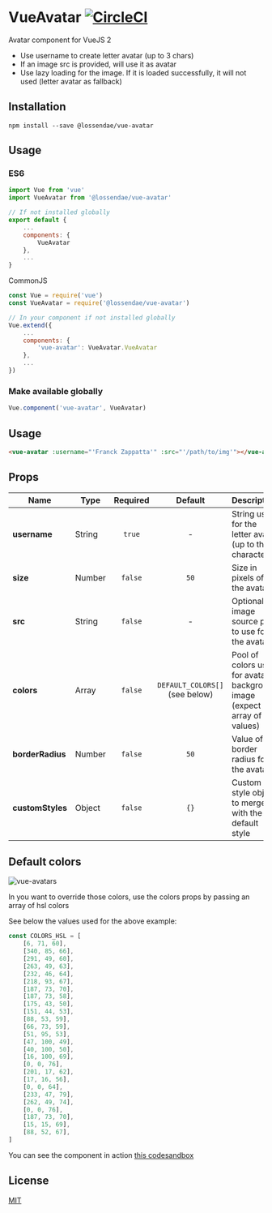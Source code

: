 # VueAvatar [![CircleCI](https://circleci.com/gh/lossendae/vue-avatar/tree/master.svg?style=shield&circle-token=0a0d164e1fb6b205fefd64ed825704f57a63e9e9)](https://circleci.com/gh/lossendae/vue-avatar/tree/master)

Avatar component for VueJS 2 

- Use username to create letter avatar (up to 3 chars)
- If an image src is provided, will use it as avatar
- Use lazy loading for the image. If it is loaded successfully, it will not used (letter avatar as fallback) 

## Installation

```
npm install --save @lossendae/vue-avatar
```

## Usage

### ES6

```js 
import Vue from 'vue'
import VueAvatar from '@lossendae/vue-avatar'

// If not installed globally
export default {
    ...
    components: {
        VueAvatar
    },
    ...
}
```

CommonJS

```js
const Vue = require('vue')
const VueAvatar = require('@lossendae/vue-avatar')

// In your component if not installed globally
Vue.extend({
    ...
    components: {
        'vue-avatar': VueAvatar.VueAvatar
    },
    ...
})
```

### Make available globally

```js
Vue.component('vue-avatar', VueAvatar)
```

## Usage

```html
<vue-avatar :username="'Franck Zappatta'" :src="'/path/to/img'"></vue-avatar>
```

## Props

| Name             | Type   | Required | Default                        | Description                                                                  |
| -----------------|--------|:--------:|:------------------------------:| -----------------------------------------------------------------------------|
| **username**     | String | `true`   | -                              | String used for the letter avatar (up to three characters)                   |
| **size**         | Number | `false`  | `50`                           | Size in pixels of the avatar                                                 |
| **src**          | String | `false`  | -                              | Optional image source path to use for the avatar                             |
| **colors**       | Array  | `false`  | `DEFAULT_COLORS[]` (see below) | Pool of colors used for avatar background image (expect array of hsl values) |
| **borderRadius** | Number | `false`  | `50`                           | Value of the border radius for the avatar                                    |
| **customStyles** | Object | `false`  | `{}`                           | Custom style object to merge with the default style                          |


## Default colors

![vue-avatars](https://user-images.githubusercontent.com/345686/40773996-c0b1cb68-64c4-11e8-807b-b9be1a9c9a2d.png)

In you want to override those colors, use the colors props by passing an array of hsl colors

See below the values used for the above example:

```js
const COLORS_HSL = [
    [6, 71, 60],
    [340, 85, 66],
    [291, 49, 60],
    [263, 49, 63],
    [232, 46, 64],
    [218, 93, 67],
    [187, 73, 70],
    [187, 73, 58],
    [175, 43, 50],
    [151, 44, 53],
    [88, 53, 59],
    [66, 73, 59],
    [51, 95, 53],
    [47, 100, 49],
    [40, 100, 50],
    [16, 100, 69],
    [0, 0, 76],
    [201, 17, 62],
    [17, 16, 56],
    [0, 0, 64],
    [233, 47, 79],
    [262, 49, 74],
    [0, 0, 76],
    [187, 73, 70],
    [15, 15, 69],
    [88, 52, 67],
]
```

You can see the component in action [this codesandbox](https://codesandbox.io/s/pk4nvqr0kq)

## License

[MIT](https://github.com/lossendae/vue-avatar/blob/master/LICENSE)
